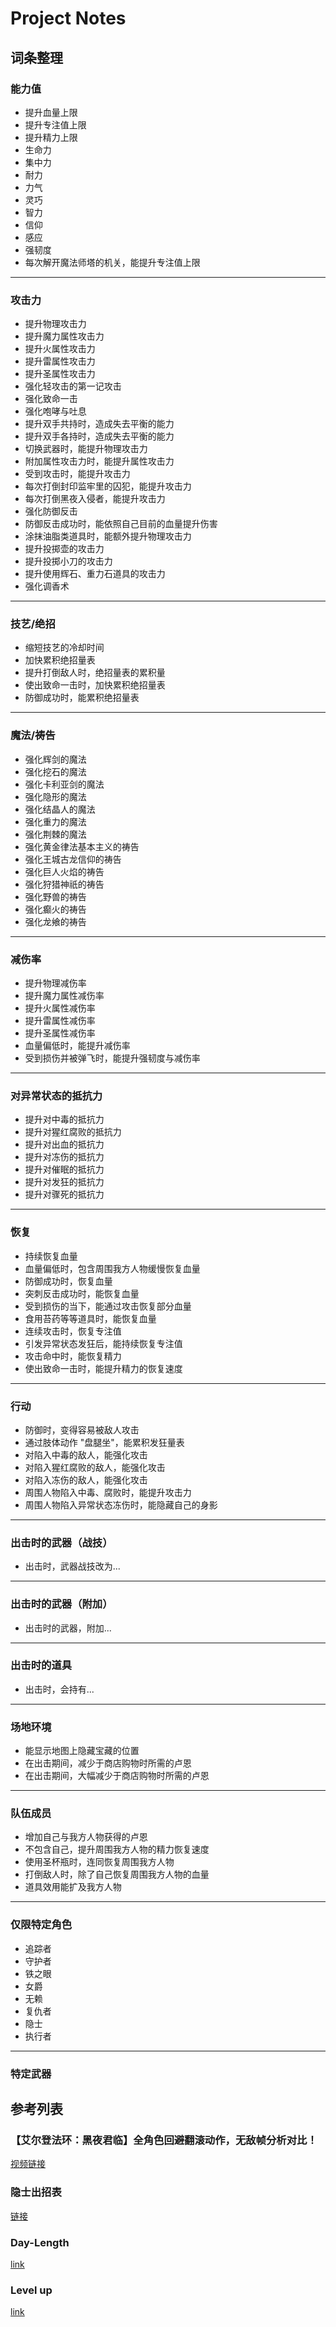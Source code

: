 # Project Notes

## 词条整理

### 能力值
- 提升血量上限
- 提升专注值上限
- 提升精力上限
- 生命力
- 集中力
- 耐力
- 力气
- 灵巧
- 智力
- 信仰
- 感应
- 强韧度
- 每次解开魔法师塔的机关，能提升专注值上限

---

### 攻击力
- 提升物理攻击力
- 提升魔力属性攻击力
- 提升火属性攻击力
- 提升雷属性攻击力
- 提升圣属性攻击力
- 强化轻攻击的第一记攻击
- 强化致命一击
- 强化咆哮与吐息
- 提升双手共持时，造成失去平衡的能力
- 提升双手各持时，造成失去平衡的能力
- 切换武器时，能提升物理攻击力
- 附加属性攻击力时，能提升属性攻击力
- 受到攻击时，能提升攻击力
- 每次打倒封印监牢里的囚犯，能提升攻击力
- 每次打倒黑夜入侵者，能提升攻击力
- 强化防御反击
- 防御反击成功时，能依照自己目前的血量提升伤害
- 涂抹油脂类道具时，能额外提升物理攻击力
- 提升投掷壶的攻击力
- 提升投掷小刀的攻击力
- 提升使用辉石、重力石道具的攻击力
- 强化调香术

---

### 技艺/绝招
- 缩短技艺的冷却时间
- 加快累积绝招量表
- 提升打倒敌人时，绝招量表的累积量
- 使出致命一击时，加快累积绝招量表
- 防御成功时，能累积绝招量表

---

### 魔法/祷告
- 强化辉剑的魔法
- 强化挖石的魔法
- 强化卡利亚剑的魔法
- 强化隐形的魔法
- 强化结晶人的魔法
- 强化重力的魔法
- 强化荆棘的魔法
- 强化黄金律法基本主义的祷告
- 强化王城古龙信仰的祷告
- 强化巨人火焰的祷告
- 强化狩猎神祇的祷告
- 强化野兽的祷告
- 强化癫火的祷告
- 强化龙飨的祷告

---

### 减伤率
- 提升物理减伤率
- 提升魔力属性减伤率
- 提升火属性减伤率
- 提升雷属性减伤率
- 提升圣属性减伤率
- 血量偏低时，能提升减伤率
- 受到损伤并被弹飞时，能提升强韧度与减伤率

---

### 对异常状态的抵抗力
- 提升对中毒的抵抗力
- 提升对猩红腐败的抵抗力
- 提升对出血的抵抗力
- 提升对冻伤的抵抗力
- 提升对催眠的抵抗力
- 提升对发狂的抵抗力
- 提升对骤死的抵抗力

---

### 恢复
- 持续恢复血量
- 血量偏低时，包含周围我方人物缓慢恢复血量
- 防御成功时，恢复血量
- 突刺反击成功时，能恢复血量
- 受到损伤的当下，能通过攻击恢复部分血量
- 食用苔药等等道具时，能恢复血量
- 连续攻击时，恢复专注值
- 引发异常状态发狂后，能持续恢复专注值
- 攻击命中时，能恢复精力
- 使出致命一击时，能提升精力的恢复速度

---

### 行动
- 防御时，变得容易被敌人攻击
- 通过肢体动作 "盘腿坐"，能累积发狂量表
- 对陷入中毒的敌人，能强化攻击
- 对陷入猩红腐败的敌人，能强化攻击
- 对陷入冻伤的敌人，能强化攻击
- 周围人物陷入中毒、腐败时，能提升攻击力
- 周围人物陷入异常状态冻伤时，能隐藏自己的身影

---

### 出击时的武器（战技）
- 出击时，武器战技改为...

---

### 出击时的武器（附加）
- 出击时的武器，附加...

---

### 出击时的道具
- 出击时，会持有...

---

### 场地环境
- 能显示地图上隐藏宝藏的位置
- 在出击期间，减少于商店购物时所需的卢恩
- 在出击期间，大幅减少于商店购物时所需的卢恩

---

### 队伍成员
- 增加自己与我方人物获得的卢恩
- 不包含自己，提升周围我方人物的精力恢复速度
- 使用圣杯瓶时，连同恢复周围我方人物
- 打倒敌人时，除了自己恢复周围我方人物的血量
- 道具效用能扩及我方人物

---

### 仅限特定角色
- 追踪者
- 守护者
- 铁之眼
- 女爵
- 无赖
- 复仇者
- 隐士
- 执行者

---

### 特定武器

## 参考列表

### 【艾尔登法环：黑夜君临】全角色回避翻滚动作，无敌帧分析对比！

[视频链接](https://www.bilibili.com/video/BV1LvuVzuEqo?buvid=XY5BE8950C8CC4AA8B07EBC9B4DE33F7B4011&from_spmid=main.my-history.0.0&is_story_h5=false&mid=faGN3hFyzP2Mp23Yr98MOg%3D%3D&plat_id=116&share_from=ugc&share_medium=android&share_plat=android&share_session_id=9978f5e2-1f48-4148-bcd3-b64d47773aaf&share_source=QQ&share_tag=s_i&spmid=united.player-video-detail.0.0&timestamp=1754465400&unique_k=CyJwQiY&up_id=292847)

### 隐士出招表

[链接](https://api.xiaoheihe.cn/v3/bbs/app/api/web/share?link_id=758970790a0a)

### Day-Length

[link](https://mobalytics.gg/elden-ring-nightreign/guides/day-length)

### Level up

[link](https://game8.co/games/Elden-Ring-Nightreign/archives/522643)